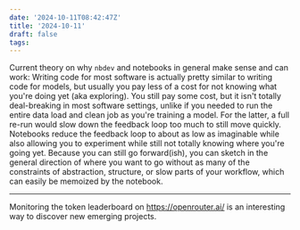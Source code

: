 ```yaml
---
date: '2024-10-11T08:42:47Z'
title: '2024-10-11'
draft: false
tags:
---
```


Current theory on why `nbdev` and notebooks in general make sense and can work:
Writing code for most software is actually pretty similar to writing code for models, but usually you pay less of a cost for not knowing what you're doing yet (aka exploring).
You still pay some cost, but it isn't totally deal-breaking in most software settings, unlike if you needed to run the entire data load and clean job as you're training a model.
For the latter, a full re-run would slow down the feedback loop too much to still move quickly.
Notebooks reduce the feedback loop to about as low as imaginable while also allowing you to experiment while still not totally knowing where you're going yet.
Because you can still go forward(ish), you can sketch in the general direction of where you want to go without as many of the constraints of abstraction, structure, or slow parts of your workflow, which can easily be memoized by the notebook.

---

Monitoring the token leaderboard on https://openrouter.ai/ is an interesting way to discover new emerging projects.
